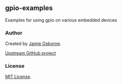 ## gpio-examples

Examples for using gpio on various embedded devices

### Author

Created by [Jamie Osborne](https://github.com/jmeosbn).

[Upstream GitHub project](https://github.com/jmeosbn/gpio-examples)

### License

[MIT License](LICENSE).
